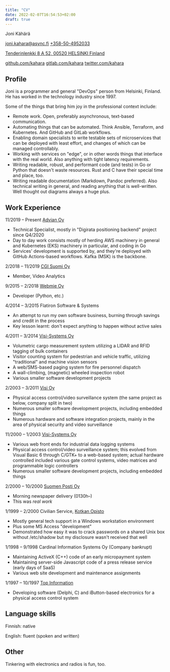 ```yaml
---
title: "CV"
date: 2022-02-07T16:54:53+02:00
draft: true
---
```

Joni Kähärä

[joni.kahara@async.fi](mailto:joni.kahara@async.fi)
[+358-50-4952033](tel:+358504952033)

[Tenderinlenkki 8 A 52, 00520 HELSINKI Finland](https://maps.google.com/maps?q=Tenderinlenkki+8+A+52,+Helsinki,+Finland&amp;z=14)

[github.com/kahara](https://github.com/kahara)
[gitlab.com/kahara](https://gitlab.com/kahara)
[twitter.com/kahara](https://twitter.com/kahara)

## Profile

Joni is a programmer and general "DevOps" person from Helsinki, Finland.
He has worked in the technology industry since 1997.

Some of the things that bring him joy in the professional context include:

* Remote work. Open, preferably asynchronous, text-based communication.
* Automating things that can be automated. Think Ansible, Terraform, and Kubernetes.
  And GitHub and GitLab workflows.
* Enabling domain specialists to write testable sets of microservices that can be deployed
  with least effort, and changes of which can be managed controllably.
* Working with services on "edge", or in other words things that interface with the real world.
  Also anything with tight latency requirements.
* Writing readable, robust, and performant code (and tests) in Go or Python that doesn't
  waste resources. Rust and C have their special time and place, too.
* Writing readable documentation (Markdown, Pandoc preferred). Also technical writing in general,
  and reading anything that is well-written. Well thought out diagrams always a huge plus.

## Work Experience

11/2019 &ndash; Present [Advian Oy](https://advian.fi/)

* Technical Specialist, mostly in "Digirata positioning backend" project since Q4/2020
* Day to day work consists mostly of herding AWS machinery in general and Kubernetes (EKS) machinery
  in particular, and coding in Go
* Services' development is supported by, and they're deployed with GitHub Actions-based workflows.
  Kafka (MSK) is the backbone.

2/2018 &ndash; 11/2019 [CGI Suomi Oy](https://www.cgi.fi/)

* Member, Video Analytics

9/2015 &ndash; 2/2018 [Webmie Oy](https://www.webmie.com/)

* Developer (Python, etc.)

4/2014 &ndash; 3/2015 Flatiron Software &amp; Systems

* An attempt to run my own software business,
  burning through savings and credit in the process
* Key lesson learnt: don't expect anything to happen without active sales

4/2011 &ndash; 3/2014 [Visi-Systems Oy](http://visisystems.fi/)

* Volumetric cargo measurement system utilizing a LIDAR and RFID tagging of bulk containers
* Visitor counting system for pedestrian and vehicle traffic, utilizing "traditional" and
  machine vision sensors
* A web/SMS-based paging system for fire personnel dispatch
* A wall-climbing, (magnetic) wheeled inspection robot
* Various smaller software development projects

2/2003 &ndash; 3/2011 [Visi Oy](http://www.visi.fi/)

* Physical access control/video surveillance system (the same project as below, company
  split in two)
* Numerous smaller software development projects, including embedded things
* Numerous hardware and software integration projects, mainly in the area of physical
  security and video surveillance

11/2000 &ndash; 1/2003 [Visi-Systems Oy](http://visisystems.fi/)

* Various web front ends for industrial data logging systems
* Physical access control/video surveillance system; this evolved from Visual Basic 6
  through C/GTK+ to a web-based system; actual hardware controlled included various
  gate control systems, video matrices and programmable logic controllers
* Numerous smaller software development projects, including embedded things

2/2000 &ndash; 10/2000 [Suomen Posti Oy](http://www.posti.fi/en/)

* Morning newspaper delivery (0130h&ndash;)
* This was _real work_

1/1999 &ndash; 2/2000 Civilian Service, [Kotkan Opisto](https://www.opistopalvelut.fi/kotka/)

* Mostly general tech support in a Windows workstation environment
* Plus some MS Access "development"
* Demonstrated how easy it was to crack passwords on a shared Unix box without /etc/shadow
  but my disclosure wasn't received that well

1/1998 &ndash; 9/1998 Cardinal Information Systems Oy (Company bankrupt)

* Maintaining ActiveX (C++) code of an early micropayment system
* Maintaining server-side Javascript code of a press release service (early days of SaaS)
* Various web site development and maintenance assignments

1/1997 &ndash; 10/1997 [Top Information](http://www.topinformation.fi/)

* Developing software (Delphi, C) and iButton-based electronics for a physical access control system

## Language skills

Finnish: native

English: fluent (spoken and written)

## Other

Tinkering with electronics and radios is fun, too.
